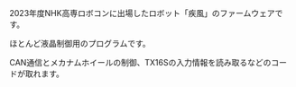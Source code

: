 2023年度NHK高専ロボコンに出場したロボット「疾風」のファームウェアです。

ほとんど液晶制御用のプログラムです。

CAN通信とメカナムホイールの制御、TX16Sの入力情報を読み取るなどのコードが取れます。
